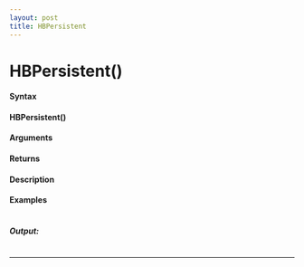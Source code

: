 ```yaml
---
layout: post
title: HBPersistent
---
```


# HBPersistent()


#### Syntax

#### HBPersistent()

#### Arguments

#### Returns

#### Description

#### Examples

```

```

##### Output:

```

```

---